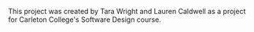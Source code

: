 This project was created by Tara Wright and Lauren Caldwell as a project for Carleton College's Software Design course.